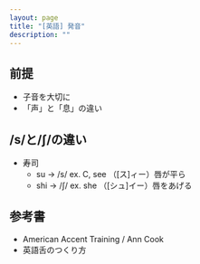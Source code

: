 ```yaml
---
layout: page
title: "[英語] 発音"
description: ""
---
```


## 前提

* 子音を大切に
* 「声」と「息」の違い

## /s/と/ʃ/の違い

* 寿司
  * su -> /s/  ex. C, see （[ス]ィー）唇が平ら
  * shi -> /ʃ/ ex. she （[シュ]イー）唇をあげる


## 参考書
* American Accent Training / Ann Cook
* 英語舌のつくり方
